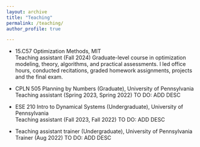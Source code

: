 ```yaml
---
layout: archive
title: "Teaching"
permalink: /teaching/
author_profile: true

---
```


- 15.C57 Optimization Methods, MIT \
Teaching assistant (Fall 2024)
Graduate-level course in optimization modeling, theory, algorithms, and practical assessments. I led office hours, conducted recitations, graded homework assignments, projects and the final exam.

- CPLN 505 Planning by Numbers (Graduate), University of Pennsylvania \
Teaching assistant (Spring 2023, Spring 2022)
TO DO: ADD DESC

- ESE 210 Intro to Dynamical Systems (Undergraduate), University of Pennsylvania \
Teaching assistant (Fall 2023, Fall 2022)
TO DO: ADD DESC

- Teaching assistant trainer (Undergraduate), University of Pennsylvania
Trainer (Aug 2022)
TO DO: ADD DESC
